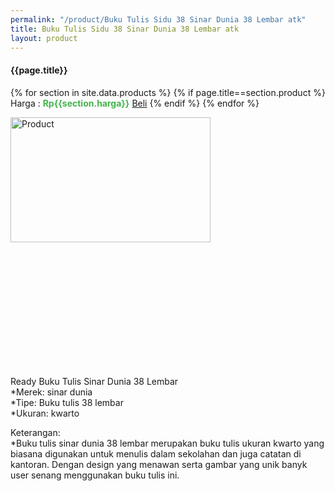 ```yaml
---
permalink: "/product/Buku Tulis Sidu 38 Sinar Dunia 38 Lembar atk"
title: Buku Tulis Sidu 38 Sinar Dunia 38 Lembar atk
layout: product
---
```


#### {{page.title}}

{% for section in site.data.products %}
	{% if page.title==section.product %}
Harga : <span style="color:#42b549">**Rp{{section.harga}}**</span>  <a class="btn btn-success" href="http://api.whatsapp.com/send?phone={{site.whatsapp}}&text=kak saya mau beli {{page.title}} () 1 buah bayarnya di kampus ia kak %3A)" style="width:100px;">Beli</a>
	{% endif %}
{% endfor %}

<image src="{{site.baseurl}}/img/Buku Tulis Sidu 38 Sinar Dunia 38 Lembar atk.png" alt="Product" width="80%" height="50%" style="max-width:400px;max-height:400px"/>

Ready Buku Tulis Sinar Dunia 38 Lembar  
*Merek: sinar dunia  
*Tipe: Buku tulis 38 lembar  
*Ukuran: kwarto  
  
Keterangan:  
*Buku tulis sinar dunia 38 lembar merupakan buku tulis ukuran kwarto yang biasana digunakan untuk menulis dalam sekolahan dan juga catatan di kantoran. Dengan design yang menawan serta gambar yang unik banyk user senang menggunakan buku tulis ini.